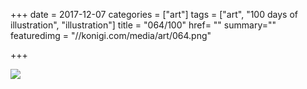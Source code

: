 +++
date = 2017-12-07
categories = ["art"]
tags = ["art", "100 days of illustration", "illustration"]
title = "064/100"
href= ""
summary=""
featuredimg = "//konigi.com/media/art/064.png"

+++

<img src="//konigi.com/media/art/064.png" />
